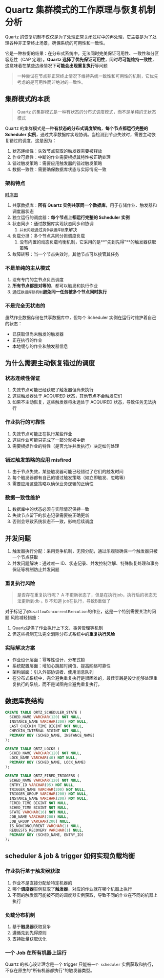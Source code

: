 # Quartz 集群模式的工作原理与恢复机制分析

Quartz 的恢复机制不仅仅是为了处理正常关闭过程中的再处理，它主要是为了处理各种非正常终止场景，确保系统的可用性和一致性。

它是一种权衡的结果：在分布式系统中，无法同时完美保证可用性、一致性和分区容忍性（CAP 定理）。**Quartz 选择了优先保证可用性**，同时**尽可能维持一致性**，这意味着在某些边缘情况下**可能会出现重复执行**等问题

> 一种尝试在节点非正常终止情况下维持系统一致性和可用性的机制，它优先考虑的是可用性而非绝对的一致性。

## 集群模式的本质

> Quartz 的集群模式是一种有状态的分布式调度模式，而不是单纯的无状态模式

Quartz 的集群模式是一种**有状态的分布式调度架构**，**每个节点都运行完整的 Scheduler 实例**，通过共享数据库实现协调。当检测到节点失效时，需要主动恢复错过的调度，这是因为：

1. 状态连续性：失效节点获取的触发器需要被释放
2. 作业可靠性：中断的作业需要根据其特性被正确处理
3. 错过触发策略：需要应用触发器的错过触发策略
4. 数据一致性：需要确保数据库状态与实际情况一致

### 架构特点

[时序图](./docs/quartz_recover.puml)

1. 共享数据库：**所有 Quartz 实例共享同一个数据库**，用于存储作业、触发器和调度器状态
2. 独立运行的调度器：**每个节点上都运行完整的 Scheduler 实例**
3. 状态同步：通过数据库实现状态同步和协调
   1. `并发问题`通过`竞争数据库锁`来解决
4. 负载分担：多个节点共同分担调度负载
   1. 没有内置的动态负载均衡机制，它采用的是**"先到先得"**的触发器获取策略
5. 故障转移：当一个节点失效时，其他节点可以接管其任务

### 不是单纯的主从模式

1. 没有专门的主节点负责调度
2. **所有节点都是对等的**，都可以触发和执行作业
3. 通过`数据库锁机制`**避免同一任务被多个节点同时执行**

### 不是完全无状态的

虽然作业数据存储在共享数据库中，但每个 Scheduler 实例在运行时维护着自己的状态：

- 已获取但尚未触发的触发器
- 正在执行的作业
- 本地缓存的作业和触发器信息

## 为什么需要主动恢复错过的调度

### 状态连续性保证

1. 失效节点可能已经获取了触发器但尚未执行
2. 这些触发器处于 ACQUIRED 状态，其他节点不会触发它们
3. 如果不主动恢复，这些触发器将永远处于 ACQUIRED 状态，导致任务无法执行

### 作业执行的可靠性

1. 失效节点可能正在执行某些作业
2. 这些作业可能只完成了一部分就被中断
3. 需要根据作业的特性（是否允许并发执行）决定如何处理

### 错过触发策略的应用 misfired

1. 由于节点失效，某些触发器可能已经错过了它们的触发时间
2. 每个触发器都有自己的错过触发策略（如立即触发、忽略等）
3. 需要应用这些策略以确保业务逻辑的正确性

### 数据一致性维护

1. 数据库中的状态必须与实际情况保持一致
2. 失效节点留下的状态记录需要被正确更新
3. 否则会导致系统状态不一致，影响后续调度

## 并发问题

1. 触发器执行分配：采用竞争机制，无预分配，通过乐观锁确保一个触发器只被一个节点获取
2. 并发问题解决：通过唯一 ID、状态记录、并发控制注解、特殊恢复处理和事务保证等机制防止并发问题

### 重复执行风险

> 是否存在重复执行呢？ A 不更新状态了，但是在执行job，执行后的状态无法更新到db 。B 不知道 job在执行，导致B重做了

对于标记了`@DisallowConcurrentExecution`的作业，这是一个特别需要关注的问题
风险减轻措施：

1. Quartz提供了作业执行上下文、事务管理等机制
2. 但这些机制无法完全消除分布式系统中的**重复执行风险**

### 实际解决方案

- 作业设计层面：幂等性设计、分布式锁
- 系统配置层面：增加心跳超时阈值、提高网络可靠性
- 架构层面：引入外部协调者、使用消息队列
- 在分布式系统中，完全避免重复执行是很困难的，最佳实践是设计能够处理重复执行的系统，而不是试图完全避免重复执行。

## 数据库表结构

``` sql
CREATE TABLE QRTZ_SCHEDULER_STATE (
  SCHED_NAME VARCHAR(120) NOT NULL,
  INSTANCE_NAME VARCHAR(200) NOT NULL,
  LAST_CHECKIN_TIME BIGINT NOT NULL,
  CHECKIN_INTERVAL BIGINT NOT NULL,
  PRIMARY KEY (SCHED_NAME, INSTANCE_NAME)
);
```

``` sql
CREATE TABLE QRTZ_LOCKS (
  SCHED_NAME VARCHAR(120) NOT NULL,
  LOCK_NAME VARCHAR(40) NOT NULL,
  PRIMARY KEY (SCHED_NAME, LOCK_NAME)
);
```

``` sql
CREATE TABLE QRTZ_FIRED_TRIGGERS (
  SCHED_NAME VARCHAR(120) NOT NULL,
  ENTRY_ID VARCHAR(95) NOT NULL,
  TRIGGER_NAME VARCHAR(200) NOT NULL,
  TRIGGER_GROUP VARCHAR(200) NOT NULL,
  INSTANCE_NAME VARCHAR(200) NOT NULL,
  FIRED_TIME BIGINT NOT NULL,
  SCHED_TIME BIGINT NOT NULL,
  STATE VARCHAR(16) NOT NULL,
  JOB_NAME VARCHAR(200) NULL,
  JOB_GROUP VARCHAR(200) NULL,
  IS_NONCONCURRENT VARCHAR(1) NULL,
  REQUESTS_RECOVERY VARCHAR(1) NULL,
  PRIMARY KEY (SCHED_NAME, ENTRY_ID)
);
```

## scheduler & job & trigger 如何实现负载均衡

### 作业执行基于触发器获取

1. 作业不是直接分配给特定机器的
2. 哪个**调度器**实例获取了**触发器**，对应的作业就在哪个机器上执行
3. 不同的触发器可能被不同的调度器实例获取，导致不同的作业在不同的机器上执行

### 负载分布机制

1. 基于**触发器**获取竞争
2. 遵循先到先得原则
3. 支持批量获取优化

### 一个 Job 在所有机器上运行

Quartz 的核心设计理念是一个 trigger 只能被`一个 scheduler` 实例获取和执行，不存在原生的"所有机器都执行"的触发器类型。
